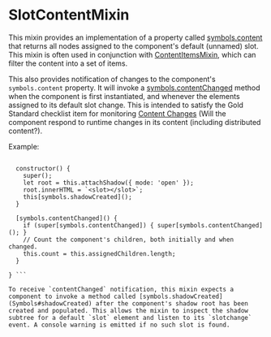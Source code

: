# SlotContentMixin

This mixin provides an implementation of a property called [symbols.content](Symbols#content) that returns all nodes assigned to the component's default (unnamed) slot. This mixin is often used in conjunction with [ContentItemsMixin](ContentItemsMixin), which can filter the content into a set of items.

This also provides notification of changes to the component's `symbols.content` property. It will invoke a [symbols.contentChanged](Symbols#contentChanged) method when the component is first instantiated, and whenever the elements assigned to its default slot change. This is intended to satisfy the Gold Standard checklist item for monitoring [Content Changes](https://github.com/webcomponents/gold-standard/wiki/Content-Changes)
(Will the component respond to runtime changes in its content (including distributed content?).

Example:

``` class CountingElement extends SlotContentMixin(HTMLElement) {

  constructor() {
    super();
    let root = this.attachShadow({ mode: 'open' });
    root.innerHTML = `<slot></slot>`;
    this[symbols.shadowCreated]();
  }

  [symbols.contentChanged]() {
    if (super[symbols.contentChanged]) { super[symbols.contentChanged](); }
    // Count the component's children, both initially and when changed.
    this.count = this.assignedChildren.length;
  }

} ```

To receive `contentChanged` notification, this mixin expects a component to invoke a method called [symbols.shadowCreated](Symbols#shadowCreated) after the component's shadow root has been created and populated. This allows the mixin to inspect the shadow subtree for a default `slot` element and listen to its `slotchange` event. A console warning is emitted if no such slot is found.
